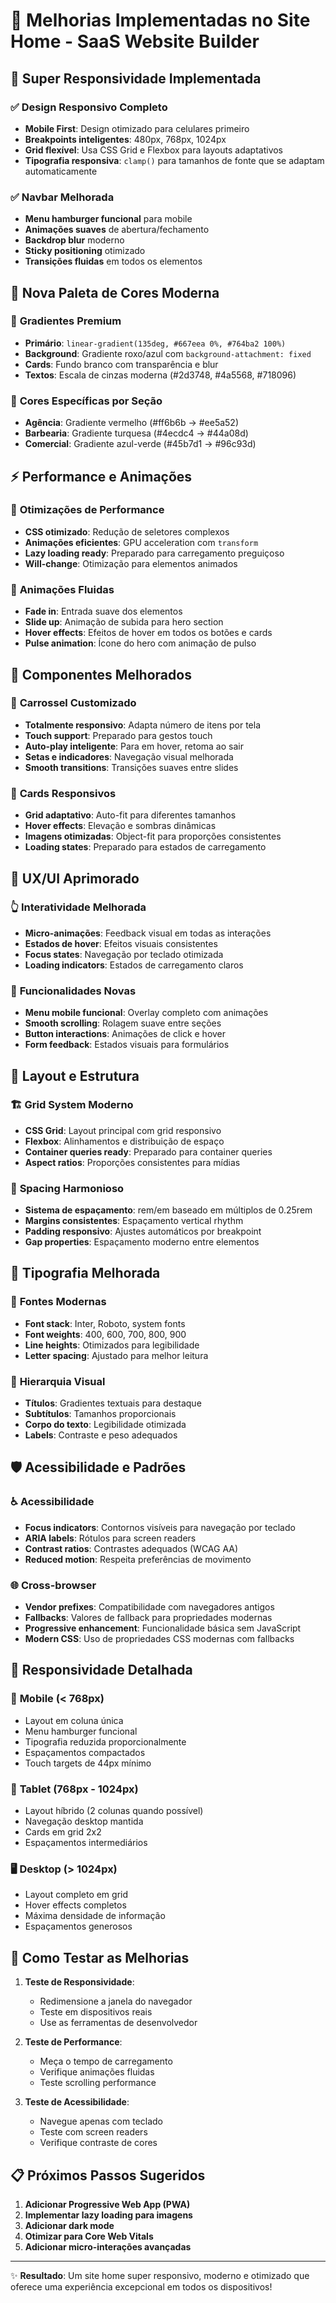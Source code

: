 # 🚀 Melhorias Implementadas no Site Home - SaaS Website Builder

## 📱 **Super Responsividade Implementada**

### ✅ **Design Responsivo Completo**
- **Mobile First**: Design otimizado para celulares primeiro
- **Breakpoints inteligentes**: 480px, 768px, 1024px
- **Grid flexível**: Usa CSS Grid e Flexbox para layouts adaptativos
- **Tipografia responsiva**: `clamp()` para tamanhos de fonte que se adaptam automaticamente

### ✅ **Navbar Melhorada**
- **Menu hamburger funcional** para mobile
- **Animações suaves** de abertura/fechamento
- **Backdrop blur** moderno
- **Sticky positioning** otimizado
- **Transições fluidas** em todos os elementos

## 🎨 **Nova Paleta de Cores Moderna**

### 🌟 **Gradientes Premium**
- **Primário**: `linear-gradient(135deg, #667eea 0%, #764ba2 100%)`
- **Background**: Gradiente roxo/azul com `background-attachment: fixed`
- **Cards**: Fundo branco com transparência e blur
- **Textos**: Escala de cinzas moderna (#2d3748, #4a5568, #718096)

### 🎯 **Cores Específicas por Seção**
- **Agência**: Gradiente vermelho (#ff6b6b → #ee5a52)
- **Barbearia**: Gradiente turquesa (#4ecdc4 → #44a08d)
- **Comercial**: Gradiente azul-verde (#45b7d1 → #96c93d)

## ⚡ **Performance e Animações**

### 🚀 **Otimizações de Performance**
- **CSS otimizado**: Redução de seletores complexos
- **Animações eficientes**: GPU acceleration com `transform`
- **Lazy loading ready**: Preparado para carregamento preguiçoso
- **Will-change**: Otimização para elementos animados

### 🌊 **Animações Fluidas**
- **Fade in**: Entrada suave dos elementos
- **Slide up**: Animação de subida para hero section
- **Hover effects**: Efeitos de hover em todos os botões e cards
- **Pulse animation**: Ícone do hero com animação de pulso

## 🧩 **Componentes Melhorados**

### 🎠 **Carrossel Customizado**
- **Totalmente responsivo**: Adapta número de itens por tela
- **Touch support**: Preparado para gestos touch
- **Auto-play inteligente**: Para em hover, retoma ao sair
- **Setas e indicadores**: Navegação visual melhorada
- **Smooth transitions**: Transições suaves entre slides

### 📱 **Cards Responsivos**
- **Grid adaptativo**: Auto-fit para diferentes tamanhos
- **Hover effects**: Elevação e sombras dinâmicas
- **Imagens otimizadas**: Object-fit para proporções consistentes
- **Loading states**: Preparado para estados de carregamento

## 🎯 **UX/UI Aprimorado**

### 👆 **Interatividade Melhorada**
- **Micro-animações**: Feedback visual em todas as interações
- **Estados de hover**: Efeitos visuais consistentes
- **Focus states**: Navegação por teclado otimizada
- **Loading indicators**: Estados de carregamento claros

### 🔧 **Funcionalidades Novas**
- **Menu mobile funcional**: Overlay completo com animações
- **Smooth scrolling**: Rolagem suave entre seções
- **Button interactions**: Animações de click e hover
- **Form feedback**: Estados visuais para formulários

## 📐 **Layout e Estrutura**

### 🏗️ **Grid System Moderno**
- **CSS Grid**: Layout principal com grid responsivo
- **Flexbox**: Alinhamentos e distribuição de espaço
- **Container queries ready**: Preparado para container queries
- **Aspect ratios**: Proporções consistentes para mídias

### 📏 **Spacing Harmonioso**
- **Sistema de espaçamento**: rem/em baseado em múltiplos de 0.25rem
- **Margins consistentes**: Espaçamento vertical rhythm
- **Padding responsivo**: Ajustes automáticos por breakpoint
- **Gap properties**: Espaçamento moderno entre elementos

## 🎨 **Tipografia Melhorada**

### 📝 **Fontes Modernas**
- **Font stack**: Inter, Roboto, system fonts
- **Font weights**: 400, 600, 700, 800, 900
- **Line heights**: Otimizados para legibilidade
- **Letter spacing**: Ajustado para melhor leitura

### 📖 **Hierarquia Visual**
- **Títulos**: Gradientes textuais para destaque
- **Subtítulos**: Tamanhos proporcionais
- **Corpo do texto**: Legibilidade otimizada
- **Labels**: Contraste e peso adequados

## 🛡️ **Acessibilidade e Padrões**

### ♿ **Acessibilidade**
- **Focus indicators**: Contornos visíveis para navegação por teclado
- **ARIA labels**: Rótulos para screen readers
- **Contrast ratios**: Contrastes adequados (WCAG AA)
- **Reduced motion**: Respeita preferências de movimento

### 🌐 **Cross-browser**
- **Vendor prefixes**: Compatibilidade com navegadores antigos
- **Fallbacks**: Valores de fallback para propriedades modernas
- **Progressive enhancement**: Funcionalidade básica sem JavaScript
- **Modern CSS**: Uso de propriedades CSS modernas com fallbacks

## 📱 **Responsividade Detalhada**

### 📲 **Mobile (< 768px)**
- Layout em coluna única
- Menu hamburger funcional
- Tipografia reduzida proporcionalmente
- Espaçamentos compactados
- Touch targets de 44px mínimo

### 📱 **Tablet (768px - 1024px)**
- Layout híbrido (2 colunas quando possível)
- Navegação desktop mantida
- Cards em grid 2x2
- Espaçamentos intermediários

### 🖥️ **Desktop (> 1024px)**
- Layout completo em grid
- Hover effects completos
- Máxima densidade de informação
- Espaçamentos generosos

## 🚀 **Como Testar as Melhorias**

1. **Teste de Responsividade**:
   - Redimensione a janela do navegador
   - Teste em dispositivos reais
   - Use as ferramentas de desenvolvedor

2. **Teste de Performance**:
   - Meça o tempo de carregamento
   - Verifique animações fluidas
   - Teste scrolling performance

3. **Teste de Acessibilidade**:
   - Navegue apenas com teclado
   - Teste com screen readers
   - Verifique contraste de cores

## 📋 **Próximos Passos Sugeridos**

1. **Adicionar Progressive Web App (PWA)**
2. **Implementar lazy loading para imagens**
3. **Adicionar dark mode**
4. **Otimizar para Core Web Vitals**
5. **Adicionar micro-interações avançadas**

---

✨ **Resultado**: Um site home super responsivo, moderno e otimizado que oferece uma experiência excepcional em todos os dispositivos!
